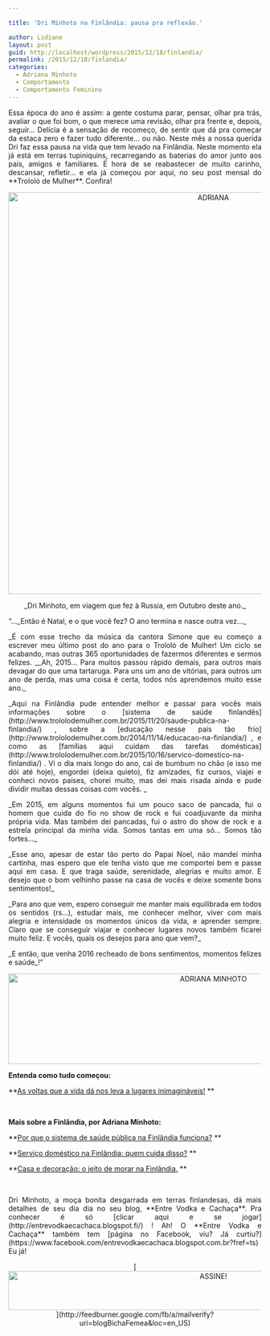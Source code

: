 ```yaml
---

title: 'Dri Minhoto na Finlândia: pausa pra reflexão.'

author: Lidiane
layout: post
guid: http://localhost/wordpress/2015/12/18/finlandia/
permalink: /2015/12/18/finlandia/
categories:
  - Adriana Minhoto
  - Comportamento
  - Comportamento Feminino
---
```

<p align="justify">
  Essa época do ano é assim: a gente costuma parar, pensar, olhar pra trás, avaliar o que foi bom, o que merece uma revisão, olhar pra frente e, depois, seguir… Delícia é a sensação de recomeço, de sentir que dá pra começar da estaca zero e fazer tudo diferente… ou não. Neste mês a nossa querida Dri faz essa pausa na vida que tem levado na Finlândia. Neste momento ela já está em terras tupiniquins, recarregando as baterias do amor junto aos pais, amigos e familiares. É hora de se reabastecer de muito carinho, descansar, refletir… e ela já começou por aqui, no seu post mensal do **Trololó de Mulher**. Confira!
</p>

<p align="center">
  <a href="http://www.trololodemulher.com.br/blog/wp-content/uploads/2015/12/ADRIANA.jpg"><img class="alignnone size-full wp-image-11756" src="http://www.trololodemulher.com.br/blog/wp-content/uploads/2015/12/ADRIANA.jpg" alt="ADRIANA" width="800" height="800" /></a>
</p>

<p align="center">
  _Dri Minhoto, em viagem que fez à Russia, em Outubro deste ano._
</p>

<p align="justify">
  “&#8230;_Então é Natal, e o que você fez? O ano termina e nasce outra vez&#8230;_
</p>

<p align="justify">
  _É com esse trecho da música da cantora Simone que eu começo a escrever meu último post do ano para o Trololó de Mulher! Um ciclo se acabando, mas outras 365 oportunidades de fazermos diferentes e sermos felizes. __Ah, 2015&#8230; Para muitos passou rápido demais, para outros mais devagar do que uma tartaruga. Para uns um ano de vitórias, para outros um ano de perda, mas uma coisa é certa, todos nós aprendemos muito esse ano._
</p>

<p align="justify">
  _Aqui na Finlândia pude entender melhor e passar para vocês mais informações sobre o [sistema de saúde finlandês](http://www.trololodemulher.com.br/2015/11/20/saude-publica-na-finlandia/) , sobre a [educação nesse país tão frio](http://www.trololodemulher.com.br/2014/11/14/educacao-na-finlandia/) , e como as [famílias aqui cuidam das tarefas domésticas](http://www.trololodemulher.com.br/2015/10/16/servico-domestico-na-finlandia/) . Vi o dia mais longo do ano, cai de bumbum no chão (e isso me dói até hoje), engordei (deixa quieto), fiz amizades, fiz cursos, viajei e conheci novos países, chorei muito, mas dei mais risada ainda e pude dividir muitas dessas coisas com vocês. _
</p>

<p align="justify">
  _Em 2015, em alguns momentos fui um pouco saco de pancada, fui o homem que cuida do fio no show de rock e fui coadjuvante da minha própria vida. Mas também dei pancadas, fui o astro do show de rock e a estrela principal da minha vida. Somos tantas em uma só&#8230; Somos tão fortes&#8230;_
</p>

<p align="justify">
  _Esse ano, apesar de estar tão perto do Papai Noel, não mandei minha cartinha, mas espero que ele tenha visto que me comportei bem e passe aqui em casa. E que traga saúde, serenidade, alegrias e muito amor. E desejo que o bom velhinho passe na casa de vocês e deixe somente bons sentimentos!_
</p>

<p align="justify">
  _Para ano que vem, espero conseguir me manter mais equilibrada em todos os sentidos (rs&#8230;), estudar mais, me conhecer melhor, viver com mais alegria e intensidade os momentos únicos da vida, e aprender sempre. Claro que se conseguir viajar e conhecer lugares novos também ficarei muito feliz. E vocês, quais os desejos para ano que vem?_
</p>

<p align="justify">
  _E então, que venha 2016 recheado de bons sentimentos, momentos felizes e saúde_!”
</p>

<p align="center">
  <a href="http://www.trololodemulher.com.br/blog/wp-content/uploads/2015/08/ADRIANA-MINHOTO.jpg"><img class="alignnone size-full wp-image-11365" src="http://www.trololodemulher.com.br/blog/wp-content/uploads/2015/08/ADRIANA-MINHOTO.jpg" alt="ADRIANA MINHOTO" width="800" height="180" /></a>
</p>

**Entenda como tudo começou:**

**[As voltas que a vida dá nos leva a lugares inimagináveis!](http://www.trololodemulher.com.br/2014/09/08/vida-lugares/) **

&nbsp;

**Mais sobre a Finlândia, por Adriana Minhoto:**

**[Por que o sistema de saúde pública na Finlândia funciona?](http://www.trololodemulher.com.br/2015/11/20/saude-publica-na-finlandia/) **

**[Serviço doméstico na Finlândia: quem cuida disso?](http://www.trololodemulher.com.br/2015/10/16/servico-domestico-na-finlandia/) **

**[Casa e decoração: o jeito de morar na Finlândia.](http://www.trololodemulher.com.br/2015/09/18/morar-na-finlandia/) **

&nbsp;

<p align="justify">
  Dri Minhoto, a moça bonita desgarrada em terras finlandesas, dá mais detalhes de seu dia dia no seu blog, **Entre Vodka e Cachaça**. Pra conhecer é só [clicar aqui e se jogar](http://entrevodkaecachaca.blogspot.fi/) ! Ah! O **Entre Vodka e Cachaça** também tem [página no Facebook, viu? Já curtiu?](https://www.facebook.com/entrevodkaecachaca.blogspot.com.br?fref=ts)  Eu já!
</p>

<p align="center">
  [<img class="alignnone size-full wp-image-10439" src="http://www.trololodemulher.com.br/blog/wp-content/uploads/2014/09/ASSINE.png" alt="ASSINE!" width="800" height="78" />](http://feedburner.google.com/fb/a/mailverify?uri=blogBichaFemea&loc=en_US) 
</p>